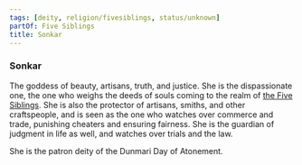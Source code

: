```yaml
---
tags: [deity, religion/fivesiblings, status/unknown]
partOf: Five Siblings
title: Sonkar
---
```


### Sonkar

The goddess of beauty, artisans, truth, and justice. She is the dispassionate one, the one who weighs the deeds of souls coming to the realm of [the Five Siblings](<../../../religions/five-siblings/five-siblings.md>). She is also the protector of artisans, smiths, and other craftspeople, and is seen as the one who watches over commerce and trade, punishing cheaters and ensuring fairness. She is the guardian of judgment in life as well, and watches over trials and the law.

She is the patron deity of the Dunmari Day of Atonement.


